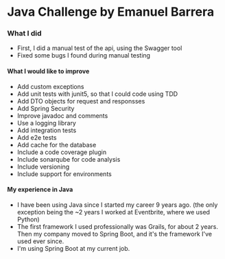 # Java Challenge by Emanuel Barrera

### What I did

- First, I did a manual test of the api, using the Swagger tool
- Fixed some bugs I found during manual testing

#### What I would like to improve

- Add custom exceptions
- Add unit tests with junit5, so that I could code using TDD
- Add DTO objects for request and responsses
- Add Spring Security
- Improve javadoc and comments
- Use a logging library
- Add integration tests
- Add e2e tests
- Add cache for the database
- Include a code coverage plugin
- Include sonarqube for code analysis
- Include versioning
- Include support for environments

#### My experience in Java

- I have been using Java since I started my career 9 years ago. (the only exception being the ~2 years I worked at Eventbrite, where we used Python)
- The first framework I used professionally was Grails, for about 2 years. Then my company moved to Spring Boot, and it's the framework I've used ever since.
- I'm using Spring Boot at my current job.
